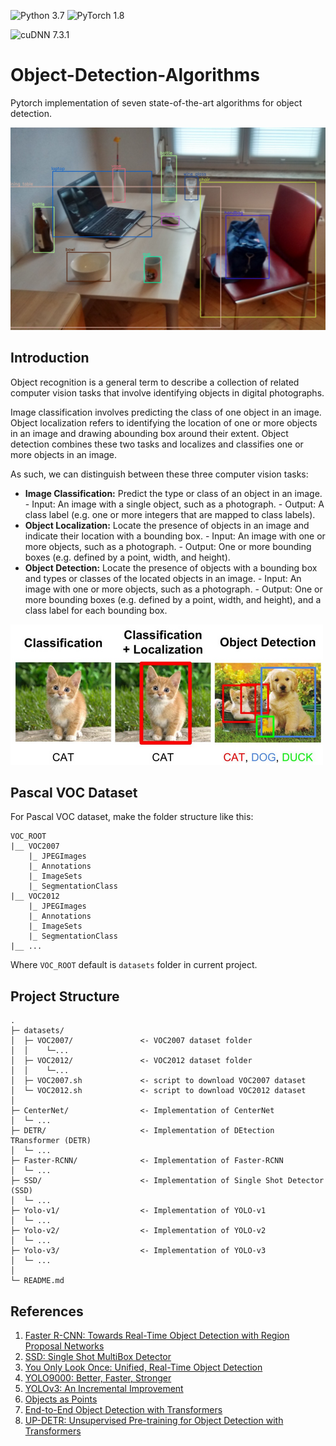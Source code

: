 ![Python 3.7](https://img.shields.io/badge/python-3.7-b0071e.svg?style=plastic)
![PyTorch 1.8](https://img.shields.io/badge/pytorch-1.8-%239e008e.svg?style=plastic)
<!-- ![TensorFlow 1.14](https://img.shields.io/badge/tensorflow-1.14-blueviolet.svg?style=plastic) -->
![cuDNN 7.3.1](https://img.shields.io/badge/cuda-10.0-2545e6.svg?style=plastic)
<!-- ![License CC BY-NC](https://img.shields.io/badge/license-MIT-108a00.svg?style=plastic) -->

# Object-Detection-Algorithms
Pytorch implementation of seven state-of-the-art algorithms for object detection.


![](example.jpg)

## Introduction
Object recognition is a general term to describe a collection of related computer vision tasks that involve identifying objects in digital photographs.

Image classification involves predicting the class of one object in an image. Object localization refers to identifying the location of one or more objects in an image and drawing abounding box around their extent. Object detection combines these two tasks and localizes and classifies one or more objects in an image.

As such, we can distinguish between these three computer vision tasks:

* **Image Classification:** Predict the type or class of an object in an image.
        - Input: An image with a single object, such as a photograph.
        - Output: A class label (e.g. one or more integers that are mapped to class labels).
* **Object Localization:** Locate the presence of objects in an image and indicate their location with a bounding box.
        - Input: An image with one or more objects, such as a photograph.
        - Output: One or more bounding boxes (e.g. defined by a point, width, and height).
* **Object Detection:** Locate the presence of objects with a bounding box and types or classes of the located objects in an image.
        - Input: An image with one or more objects, such as a photograph.
        - Output: One or more bounding boxes (e.g. defined by a point, width, and height), and a class label for each bounding box.


![](object_detection.png)

## Pascal VOC Dataset

For Pascal VOC dataset, make the folder structure like this:
```
VOC_ROOT
|__ VOC2007
    |_ JPEGImages
    |_ Annotations
    |_ ImageSets
    |_ SegmentationClass
|__ VOC2012
    |_ JPEGImages
    |_ Annotations
    |_ ImageSets
    |_ SegmentationClass
|__ ...
```
Where `VOC_ROOT` default is `datasets` folder in current project.


## Project Structure

```
.
├─ datasets/
│  ├─ VOC2007/               <- VOC2007 dataset folder
│  │  	└─...
│  ├─ VOC2012/               <- VOC2012 dataset folder
│  │  	└─...
│  ├─ VOC2007.sh             <- script to download VOC2007 dataset
│  └─ VOC2012.sh             <- script to download VOC2012 dataset
│
├─ CenterNet/                <- Implementation of CenterNet
│  └─ ...
├─ DETR/                     <- Implementation of DEtection TRansformer (DETR)
│  └─ ...
├─ Faster-RCNN/              <- Implementation of Faster-RCNN
│  └─ ...
├─ SSD/                      <- Implementation of Single Shot Detector (SSD)
│  └─ ...
├─ Yolo-v1/                  <- Implementation of YOLO-v1
│  └─ ...
├─ Yolo-v2/                  <- Implementation of YOLO-v2
│  └─ ...
├─ Yolo-v3/                  <- Implementation of YOLO-v3
│  └─ ...
│
└─ README.md
```

## References
1. [Faster R-CNN: Towards Real-Time Object Detection with Region Proposal Networks](https://arxiv.org/abs/1506.01497)
2. [SSD: Single Shot MultiBox Detector](https://arxiv.org/abs/1512.02325)
3. [You Only Look Once: Unified, Real-Time Object Detection](https://arxiv.org/abs/1506.02640) 
4. [YOLO9000: Better, Faster, Stronger](https://arxiv.org/abs/1612.08242)
5. [YOLOv3: An Incremental Improvement](https://arxiv.org/abs/1804.02767)
6. [Objects as Points](https://arxiv.org/abs/1904.07850)
7. [End-to-End Object Detection with Transformers](https://arxiv.org/abs/2005.12872)
8. [UP-DETR: Unsupervised Pre-training for Object Detection with Transformers](https://arxiv.org/abs/2011.09094)
